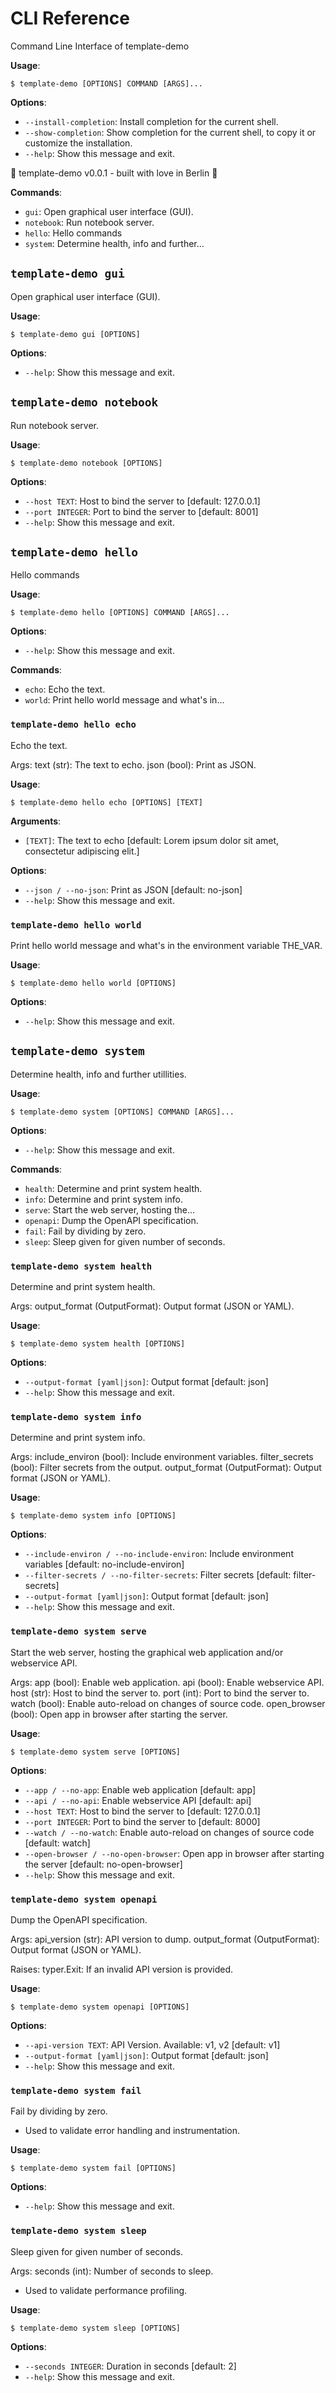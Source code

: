 # CLI Reference

Command Line Interface of template-demo

**Usage**:

```console
$ template-demo [OPTIONS] COMMAND [ARGS]...
```

**Options**:

* `--install-completion`: Install completion for the current shell.
* `--show-completion`: Show completion for the current shell, to copy it or customize the installation.
* `--help`: Show this message and exit.

🧠 template-demo v0.0.1 - built with love in Berlin 🐻

**Commands**:

* `gui`: Open graphical user interface (GUI).
* `notebook`: Run notebook server.
* `hello`: Hello commands
* `system`: Determine health, info and further...

## `template-demo gui`

Open graphical user interface (GUI).

**Usage**:

```console
$ template-demo gui [OPTIONS]
```

**Options**:

* `--help`: Show this message and exit.

## `template-demo notebook`

Run notebook server.

**Usage**:

```console
$ template-demo notebook [OPTIONS]
```

**Options**:

* `--host TEXT`: Host to bind the server to  [default: 127.0.0.1]
* `--port INTEGER`: Port to bind the server to  [default: 8001]
* `--help`: Show this message and exit.

## `template-demo hello`

Hello commands

**Usage**:

```console
$ template-demo hello [OPTIONS] COMMAND [ARGS]...
```

**Options**:

* `--help`: Show this message and exit.

**Commands**:

* `echo`: Echo the text.
* `world`: Print hello world message and what&#x27;s in...

### `template-demo hello echo`

Echo the text.

Args:
    text (str): The text to echo.
    json (bool): Print as JSON.

**Usage**:

```console
$ template-demo hello echo [OPTIONS] [TEXT]
```

**Arguments**:

* `[TEXT]`: The text to echo  [default: Lorem ipsum dolor sit amet, consectetur adipiscing elit.]

**Options**:

* `--json / --no-json`: Print as JSON  [default: no-json]
* `--help`: Show this message and exit.

### `template-demo hello world`

Print hello world message and what&#x27;s in the environment variable THE_VAR.

**Usage**:

```console
$ template-demo hello world [OPTIONS]
```

**Options**:

* `--help`: Show this message and exit.

## `template-demo system`

Determine health, info and further utillities.

**Usage**:

```console
$ template-demo system [OPTIONS] COMMAND [ARGS]...
```

**Options**:

* `--help`: Show this message and exit.

**Commands**:

* `health`: Determine and print system health.
* `info`: Determine and print system info.
* `serve`: Start the web server, hosting the...
* `openapi`: Dump the OpenAPI specification.
* `fail`: Fail by dividing by zero.
* `sleep`: Sleep given for given number of seconds.

### `template-demo system health`

Determine and print system health.

Args:
    output_format (OutputFormat): Output format (JSON or YAML).

**Usage**:

```console
$ template-demo system health [OPTIONS]
```

**Options**:

* `--output-format [yaml|json]`: Output format  [default: json]
* `--help`: Show this message and exit.

### `template-demo system info`

Determine and print system info.

Args:
    include_environ (bool): Include environment variables.
    filter_secrets (bool): Filter secrets from the output.
    output_format (OutputFormat): Output format (JSON or YAML).

**Usage**:

```console
$ template-demo system info [OPTIONS]
```

**Options**:

* `--include-environ / --no-include-environ`: Include environment variables  [default: no-include-environ]
* `--filter-secrets / --no-filter-secrets`: Filter secrets  [default: filter-secrets]
* `--output-format [yaml|json]`: Output format  [default: json]
* `--help`: Show this message and exit.

### `template-demo system serve`

Start the web server, hosting the graphical web application and/or webservice API.

Args:
    app (bool): Enable web application.
    api (bool): Enable webservice API.
    host (str): Host to bind the server to.
    port (int): Port to bind the server to.
    watch (bool): Enable auto-reload on changes of source code.
    open_browser (bool): Open app in browser after starting the server.

**Usage**:

```console
$ template-demo system serve [OPTIONS]
```

**Options**:

* `--app / --no-app`: Enable web application  [default: app]
* `--api / --no-api`: Enable webservice API  [default: api]
* `--host TEXT`: Host to bind the server to  [default: 127.0.0.1]
* `--port INTEGER`: Port to bind the server to  [default: 8000]
* `--watch / --no-watch`: Enable auto-reload on changes of source code  [default: watch]
* `--open-browser / --no-open-browser`: Open app in browser after starting the server  [default: no-open-browser]
* `--help`: Show this message and exit.

### `template-demo system openapi`

Dump the OpenAPI specification.

Args:
    api_version (str): API version to dump.
    output_format (OutputFormat): Output format (JSON or YAML).

Raises:
    typer.Exit: If an invalid API version is provided.

**Usage**:

```console
$ template-demo system openapi [OPTIONS]
```

**Options**:

* `--api-version TEXT`: API Version. Available: v1, v2  [default: v1]
* `--output-format [yaml|json]`: Output format  [default: json]
* `--help`: Show this message and exit.

### `template-demo system fail`

Fail by dividing by zero.

- Used to validate error handling and instrumentation.

**Usage**:

```console
$ template-demo system fail [OPTIONS]
```

**Options**:

* `--help`: Show this message and exit.

### `template-demo system sleep`

Sleep given for given number of seconds.

Args:
    seconds (int): Number of seconds to sleep.

- Used to validate performance profiling.

**Usage**:

```console
$ template-demo system sleep [OPTIONS]
```

**Options**:

* `--seconds INTEGER`: Duration in seconds  [default: 2]
* `--help`: Show this message and exit.
